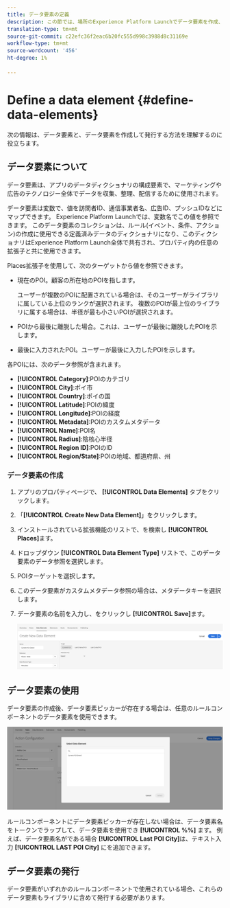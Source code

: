 ```yaml
---
title: データ要素の定義
description: この節では、場所のExperience Platform Launchでデータ要素を作成、使用、および公開する方法について説明します。
translation-type: tm+mt
source-git-commit: c22efc36f2eac6b20fc555d998c3988d8c31169e
workflow-type: tm+mt
source-wordcount: '456'
ht-degree: 1%

---
```



# Define a data element {#define-data-elements}

次の情報は、データ要素と、データ要素を作成して発行する方法を理解するのに役立ちます。

## データ要素について

データ要素は、アプリのデータディクショナリの構成要素で、マーケティングや広告のテクノロジー全体でデータを収集、整理、配信するために使用されます。

データ要素は変数で、値を訪問者ID、通信事業者名、広告ID、プッシュIDなどにマップできます。 Experience Platform Launchでは、変数名でこの値を参照できます。 このデータ要素のコレクションは、ルール(イベント、条件、アクション)の作成に使用できる定義済みデータのディクショナリになり、このディクショナリはExperience Platform Launch全体で共有され、プロパティ内の任意の拡張子と共に使用できます。

Places拡張子を使用して、次のターゲットから値を参照できます。

* 現在のPOI。顧客の所在地のPOIを指します。

   ユーザーが複数のPOIに配置されている場合は、そのユーザーがライブラリに属している上位のランクが選択されます。 複数のPOIが最上位のライブラリに属する場合は、半径が最も小さいPOIが選択されます。
* POIから最後に離脱した場合。これは、ユーザーが最後に離脱したPOIを示します。
* 最後に入力されたPOI。ユーザーが最後に入力したPOIを示します。

各POIには、次のデータ参照が含まれます。

* **[!UICONTROL Category]**:POIのカテゴリ
* **[!UICONTROL City]**:ポイ市
* **[!UICONTROL Country]**:ポイの国
* **[!UICONTROL Latitude]**:POIの緯度
* **[!UICONTROL Longitude]**:POIの経度
* **[!UICONTROL Metadata]**:POIのカスタムメタデータ
* **[!UICONTROL Name]**:POI名
* **[!UICONTROL Radius]**:陰核心半径
* **[!UICONTROL Region ID]**:POIのID
* **[!UICONTROL Region/State]**:POIの地域、都道府県、州

### データ要素の作成

1. アプリのプロパティページで、 **[!UICONTROL Data Elements]** タブをクリックします。

1. 「**[!UICONTROL Create New Data Element]**」をクリックします。

1. インストールされている拡張機能のリストで、を検索し **[!UICONTROL Places]**&#x200B;ます。

1. ドロップダウン **[!UICONTROL Data Element Type]** リストで、このデータ要素のデータ参照を選択します。

1. POIターゲットを選択します。

1. このデータ要素がカスタムメタデータ参照の場合は、メタデータキーを選択します。

1. データ要素の名前を入力し、をクリックし **[!UICONTROL Save]**&#x200B;ます。

   ![データ要素の作成](/help/assets/create-de-7-v3.png)


## データ要素の使用

データ要素の作成後、データ要素ピッカーが存在する場合は、任意のルールコンポーネントのデータ要素を使用できます。

![データ要素の使用](/help/assets/use-de-v2.png)

ルールコンポーネントにデータ要素ピッカーが存在しない場合は、データ要素名をトークンでラップして、データ要素を使用でき **[!UICONTROL %%]** ます。
例えば、データ要素名がである場合 **[!UICONTROL Last POI City]**&#x200B;は、テキスト入力 **[!UICONTROL LAST POI City]** にを追加できます。


## データ要素の発行

データ要素がいずれかのルールコンポーネントで使用されている場合、これらのデータ要素もライブラリに含めて発行する必要があります。
